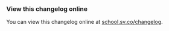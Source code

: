 ### View this changelog online

You can view this changelog online at [school.sv.co/changelog](https://school.sv.co/changelog).
